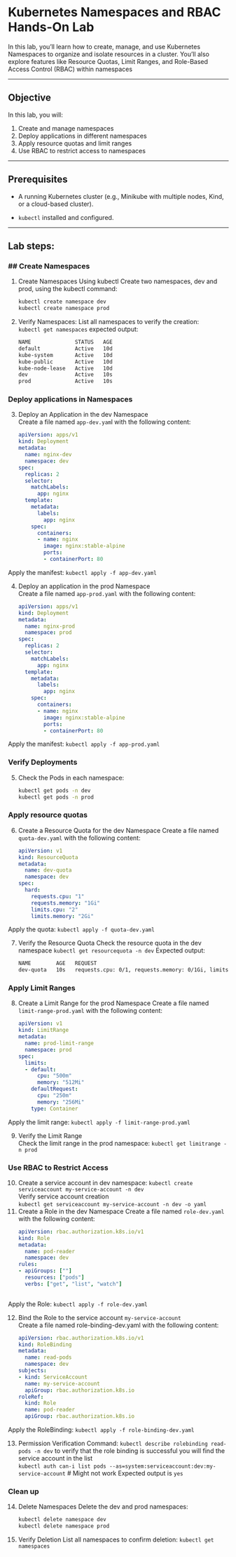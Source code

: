
# Kubernetes Namespaces and RBAC Hands-On Lab

  

In this lab, you’ll learn how to create, manage, and use Kubernetes Namespaces to organize and isolate resources in a cluster. You’ll also explore features like Resource Quotas, Limit Ranges, and Role-Based Access Control (RBAC) within namespaces

---
## **Objective**

In this lab, you will:
1.  Create and manage namespaces
2.  Deploy applications in different namespaces
3.  Apply resource quotas and limit ranges
4.  Use RBAC to restrict access to namespaces
---
## **Prerequisites**

- A running Kubernetes cluster (e.g., Minikube with multiple nodes, Kind, or a cloud-based cluster).

-  `kubectl` installed and configured.

---
## **Lab steps:**
### ## **Create Namespaces**
1. Create Namespaces Using kubectl
Create two namespaces, dev and prod, using the kubectl command:  
	```bash
	kubectl create namespace dev
	kubectl create namespace prod
2. Verify Namespaces: List all namespaces to verify the creation:  
`kubectl get namespaces` expected output:
	```bash
	NAME              STATUS   AGE
	default           Active   10d
	kube-system       Active   10d
	kube-public       Active   10d
	kube-node-lease   Active   10d
	dev               Active   10s
	prod              Active   10s
### Deploy applications in Namespaces
3. Deploy an Application in the dev Namespace  
Create a file named `app-dev.yam`l with the following content:
	```yaml
	apiVersion: apps/v1
	kind: Deployment
	metadata:
	  name: nginx-dev
	  namespace: dev
	spec:
	  replicas: 2
	  selector:
	    matchLabels:
	      app: nginx
	  template:
	    metadata:
	      labels:
	        app: nginx
	    spec:
	      containers:
	      - name: nginx
	        image: nginx:stable-alpine
	        ports:
	        - containerPort: 80
Apply the manifest: `kubectl apply -f app-dev.yaml`  

4. Deploy an application in the prod Namespace  
Create a file named `app-prod.yaml` with the following content:
	```yaml
	apiVersion: apps/v1
	kind: Deployment
	metadata:
	  name: nginx-prod
	  namespace: prod
	spec:
	  replicas: 2
	  selector:
	    matchLabels:
	      app: nginx
	  template:
	    metadata:
	      labels:
	        app: nginx
	    spec:
	      containers:
	      - name: nginx
	        image: nginx:stable-alpine
	        ports:
	        - containerPort: 80
Apply the manifest: `kubectl apply -f app-prod.yaml`  
### **Verify Deployments**
5. Check the Pods in each namespace:
	```bash
	kubectl get pods -n dev
	kubectl get pods -n prod
### Apply resource quotas
6. Create a Resource Quota for the dev Namespace
Create a file named `quota-dev.yaml` with the following content:
	```yaml
	apiVersion: v1
	kind: ResourceQuota
	metadata:
	  name: dev-quota
	  namespace: dev
	spec:
	  hard:
	    requests.cpu: "1"
	    requests.memory: "1Gi"
	    limits.cpu: "2"
	    limits.memory: "2Gi"  
Apply the quota: `kubectl apply -f quota-dev.yaml`  

7. Verify the Resource Quota
Check the resource quota in the dev namespace `kubectl get resourcequota -n dev`
Expected output:
	```bash
	NAME        AGE   REQUEST                                                                   LIMIT
	dev-quota   10s   requests.cpu: 0/1, requests.memory: 0/1Gi, limits.cpu: 0/2, limits.memory: 0/2Gi
### Apply Limit Ranges
8. Create a Limit Range for the prod Namespace
Create a file named `limit-range-prod.yaml` with the following content:
	```yaml
	apiVersion: v1
	kind: LimitRange
	metadata:
	  name: prod-limit-range
	  namespace: prod
	spec:
	  limits:
	  - default:
	      cpu: "500m"
	      memory: "512Mi"
	    defaultRequest:
	      cpu: "250m"
	      memory: "256Mi"
	    type: Container
Apply the limit range: `kubectl apply -f limit-range-prod.yaml`  

9. Verify the Limit Range  
Check the limit range in the prod namespace: `kubectl get limitrange -n prod`
### Use RBAC to Restrict Access
10. Create a service account in dev namespace:  `kubectl create serviceaccount my-service-account -n dev`  
Verify service account creation  
`kubectl get serviceaccount my-service-account -n dev -o yaml`
11. Create a Role in the dev Namespace
Create a file named `role-dev.yaml` with the following content:
	```yaml
	apiVersion: rbac.authorization.k8s.io/v1
	kind: Role
	metadata:
	  name: pod-reader
	  namespace: dev
	rules:
	- apiGroups: [""]
	  resources: ["pods"]
	  verbs: ["get", "list", "watch"]  
	  
Apply the Role: `kubectl apply -f role-dev.yaml`  

12. Bind the Role to the service account `my-service-account`  
Create a file named role-binding-dev.yaml with the following content:
	```yaml
	apiVersion: rbac.authorization.k8s.io/v1
	kind: RoleBinding
	metadata:
	  name: read-pods
	  namespace: dev
	subjects:
	- kind: ServiceAccount
	  name: my-service-account
	  apiGroup: rbac.authorization.k8s.io
	roleRef:
	  kind: Role
	  name: pod-reader
	  apiGroup: rbac.authorization.k8s.io
Apply the RoleBinding: `kubectl apply -f role-binding-dev.yaml`  

13. Permission Verification Command: 
`kubectl describe rolebinding read-pods -n dev` to verify that the role binding is successful you will find the service account in the list  
`kubectl auth can-i list pods --as=system:serviceaccount:dev:my-service-account`  # Might not work
Expected output is `yes`
### Clean up
14. Delete Namespaces
Delete the dev and prod namespaces:
	```bash
	kubectl delete namespace dev
	kubectl delete namespace prod
15. Verify Deletion
List all namespaces to confirm deletion: `kubectl get namespaces`